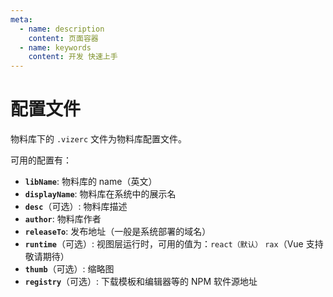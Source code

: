 ```yaml
---
meta:
  - name: description
    content: 页面容器
  - name: keywords
    content: 开发 快速上手
---
```


# 配置文件

物料库下的 `.vizerc` 文件为物料库配置文件。

可用的配置有：

- **`libName`**: 物料库的 name（英文）
- **`displayName`**: 物料库在系统中的展示名
- **`desc`**（可选）: 物料库描述
- **`author`**: 物料库作者
- **`releaseTo`**: 发布地址（一般是系统部署的域名）
- **`runtime`**（可选）: 视图层运行时，可用的值为：`react（默认）` `rax`（Vue 支持敬请期待）
- **`thumb`**（可选）: 缩略图
- **`registry`**（可选）: 下载模板和编辑器等的 NPM 软件源地址
